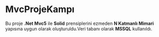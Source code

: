 # MvcProjeKampı

Bu proje **.Net Mvc5** ile **Solid** prensiplerini ezmeden **N Katmanlı Mimari** yapısına uygun olarak oluşturuldu.Veri tabanı olarak **MSSQL** kullanıldı.
